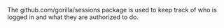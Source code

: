 The github.com/gorilla/sessions package is used to keep track of who is logged in and what they are authorized to do. 
